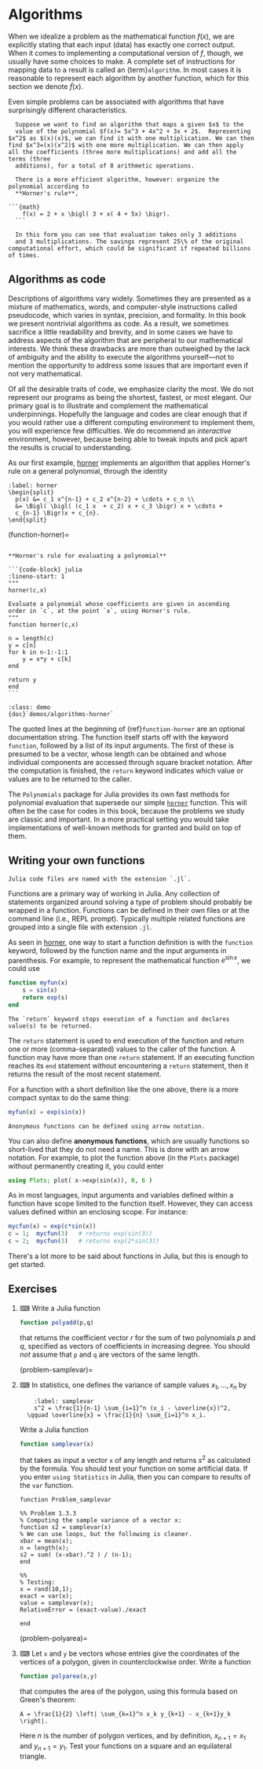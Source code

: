 # Algorithms

When we idealize a problem as the mathematical function $f(x)$, we are explicitly stating that each input (data) has exactly one correct output. When it comes to implementing a computational version of $f$, though, we usually have some choices to make. A complete set of instructions for mapping data to a result is called an {term}`algorithm`. In most cases it is reasonable to represent each algorithm by another function, which for this section we denote $\tilde{f}(x)$.

Even simple problems can be associated with algorithms that have surprisingly different characteristics.

````{prf:example}
  Suppose we want to find an algorithm that maps a given $x$ to the
  value of the polynomial $f(x)= 5x^3 + 4x^2 + 3x + 2$.  Representing $x^2$ as $(x)(x)$, we can find it with one multiplication. We can then find $x^3=(x)(x^2)$ with one more multiplication. We can then apply all the coefficients (three more multiplications) and add all the terms (three
  additions), for a total of 8 arithmetic operations.

  There is a more efficient algorithm, however: organize the polynomial according to
  **Horner's rule**,
  
```{math}
    f(x) = 2 + x \bigl( 3 + x( 4 + 5x) \bigr).
  ```

  In this form you can see that evaluation takes only 3 additions
  and 3 multiplications. The savings represent 25\% of the original computational effort, which could be significant if repeated billions of times.
````

## Algorithms as code

Descriptions of algorithms vary widely. Sometimes they are presented as a mixture of mathematics, words, and computer-style instructions called pseudocode, which varies in syntax, precision, and formality. In this book we present nontrivial algorithms as code.  As a result, we sometimes sacrifice a little readability and brevity, and in some cases we have to address aspects of the algorithm that are peripheral to our mathematical interests. We think these drawbacks are more than outweighed by the lack of ambiguity and the ability to execute the algorithms yourself—not to mention the opportunity to address some issues that are important even if not very mathematical.

Of all the desirable traits of code, we emphasize clarity the most. We do not represent our programs as being the shortest, fastest, or most elegant. Our primary goal is to illustrate and complement the mathematical underpinnings. Hopefully the language and codes are clear enough that if you would rather use a different computing environment to implement them, you will experience few difficulties. We do recommend an *interactive* environment, however, because being able to tweak inputs and pick apart the results is crucial to understanding.

As our first example, [horner](function-horner) implements an algorithm that applies Horner's rule on a general polynomial, through the identity

```{math}
:label: horner
\begin{split}
  p(x) &= c_1 x^{n-1} + c_2 x^{n-2} + \cdots + c_n \\
  &= \Bigl( \bigl( (c_1 x  + c_2) x + c_3 \bigr) x + \cdots +
  c_{n-1} \Bigr)x + c_{n}.
\end{split}
```

(function-horner)=

````{proof:function} horner

**Horner's rule for evaluating a polynomial**

```{code-block} julia
:lineno-start: 1
"""
horner(c,x)

Evaluate a polynomial whose coefficients are given in ascending
order in `c`, at the point `x`, using Horner's rule.
"""
function horner(c,x)

n = length(c)
y = c[n]
for k in n-1:-1:1
    y = x*y + c[k]
end

return y
end
```
````

```{prf:example} Julia demo
:class: demo
{doc}`demos/algorithms-horner`
```

The quoted lines at the beginning of {ref}`function-horner` are an optional documentation string. The function itself starts off with the keyword `function`, followed by a list of its input arguments. The first of these is presumed to be a vector, whose length can be obtained and whose individual components are accessed through square bracket notation. After the computation is finished, the `return` keyword indicates which value or values are to be returned to the caller.

The `Polynomials` package for Julia provides its own fast methods for polynomial evaluation that supersede our simple [`horner`](function-horner) function. This will often be the case for codes in this book, because the problems we study are classic and important. In a more practical setting you would take implementations of well-known methods for granted and build on top of them.

## Writing your own functions

```{margin}
Julia code files are named with the extension `.jl`.
```

Functions are a primary way of working in Julia. Any collection of statements organized around solving a type of problem should probably be wrapped in a function. Functions can be defined in their own files or at the command line (i.e., REPL prompt). Typically multiple related functions are grouped into a single file with extension `.jl`.

As seen in [horner](function-horner), one way to start a function definition is with the `function` keyword, followed by the function name and the input arguments in parenthesis. For example, to represent the mathematical function $e^{\sin x}$, we could use

``` julia
function myfun(x)
    s = sin(x)
    return exp(s)
end
```

```{margin}
The `return` keyword stops execution of a function and declares value(s) to be returned.
```

The `return` statement is used to end execution of the function and return one or more (comma-separated) values to the caller of the function. A function may have more than one `return` statement. If an executing function reaches its `end` statement without encountering a `return` statement, then it returns the result of the most recent statement.

For a function with a short definition like the one above, there is a more compact syntax to do the same thing:

``` julia
myfun(x) = exp(sin(x))
```

```{margin}
Anonymous functions can be defined using arrow notation.
```

You can also define **anonymous functions**, which are usually functions so short-lived that they do not need a name. This is done with an arrow notation. For example, to plot the function above (in the `Plots` package) without permanently creating it, you could enter

``` julia
using Plots; plot( x->exp(sin(x)), 0, 6 )
```

As in most languages, input arguments and variables defined within a function have scope limited to the function itself. However, they can access values defined within an enclosing scope. For instance:

``` julia
mycfun(x) = exp(c*sin(x))
c = 1;  mycfun(3)   # returns exp(sin(3))
c = 2;  mycfun(3)   # returns exp(2*sin(3))
```

There's a lot more to be said about functions in Julia, but this is enough to get started.

## Exercises

1. ⌨ Write a Julia function

    ``` julia
    function polyadd(p,q)
    ```

    that returns the coefficient vector $r$ for the sum of two polynomials $p$ and $q$, specified as vectors of coefficients in increasing degree. You should *not* assume that `p` and `q` are vectors of the same length.

    (problem-samplevar)=
1. ⌨  In statistics, one defines the variance of sample values $x_1,\ldots,x_n$ by
  
    ```{math}
        :label: samplevar
        s^2 = \frac{1}{n-1} \sum_{i=1}^n (x_i - \overline{x})^2,
      \qquad \overline{x} = \frac{1}{n} \sum_{i=1}^n x_i.
    ```

    Write a Julia function

    ``` julia
    function samplevar(x)
    ```

    that takes as input a vector `x` of any length and returns $s^2$ as calculated by the formula. You should test your function on some artificial data. If you enter `using Statistics` in Julia, then you can compare to results of the `var` function.

    ```{only} solutions
    function Problem_samplevar

    %% Problem 1.3.3
    % Computing the sample variance of a vector x:
    function s2 = samplevar(x)
    % We can use loops, but the following is cleaner.
    xbar = mean(x);
    n = length(x);
    s2 = sum( (x-xbar).^2 ) / (n-1);
    end

    %%
    % Testing:
    x = rand(10,1);
    exact = var(x);
    value = samplevar(x);
    RelativeError = (exact-value)./exact

    end
    ```

    (problem-polyarea)=
1. ⌨  Let `x` and `y` be vectors whose entries give the coordinates of the vertices of a polygon, given in counterclockwise order. Write a function

    ``` julia
    function polyarea(x,y)
    ```

    that computes the area of the polygon, using this formula based on Green's theorem:
  
    ```{math}
    A = \frac{1}{2} \left| \sum_{k=1}^n x_k y_{k+1} - x_{k+1}y_k \right|.
    ```

    Here $n$ is the number of polygon vertices, and by definition, $x_{n+1}=x_1$ and $y_{n+1}=y_1$.  Test your functions on a square and an equilateral triangle.
